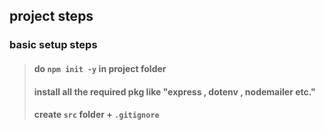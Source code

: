 
## project steps

### basic setup steps
> #### do `npm init -y` in project folder
> #### install all the required pkg like "express , dotenv , nodemailer etc."
> #### create `src` folder + `.gitignore`
